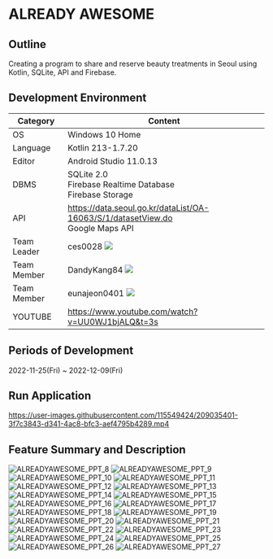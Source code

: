 
# ALREADY AWESOME

## Outline
Creating a program to share and reserve beauty treatments in Seoul using Kotlin, SQLite, API and Firebase.   

## Development Environment
| Category | Content |
| --- | --- |
| OS | Windows 10 Home |
| Language | Kotlin 213-1.7.20 |
| Editor | Android Studio 11.0.13 |
| DBMS | SQLite 2.0<br>Firebase Realtime Database<br>Firebase Storage |
| API | https://data.seoul.go.kr/dataList/OA-16063/S/1/datasetView.do<br>Google Maps API|
| Team Leader | ces0028 <a href="https://github.com/ces0028"><img src="https://img.shields.io/badge/Github-F05032?style=flat-square&logo=github&logoColor=white"/></a>|
| Team Member | DandyKang84 <a href="https://github.com/DandyKang84"><img src="https://img.shields.io/badge/Github-F05032?style=flat-square&logo=github&logoColor=white"/></a>|
| Team Member | eunajeon0401 <a href="https://github.com/eunajeon0401"><img src="https://img.shields.io/badge/Github-F05032?style=flat-square&logo=github&logoColor=white"/></a>|
| YOUTUBE | https://www.youtube.com/watch?v=UU0WJ1bjALQ&t=3s |

## Periods of Development
2022-11-25(Fri) ~ 2022-12-09(Fri)

## Run Application
https://user-images.githubusercontent.com/115549424/209035401-3f7c3843-d341-4ac8-bfc3-aef4795b4289.mp4

## Feature Summary and Description
![ALREADYAWESOME_PPT_8](https://user-images.githubusercontent.com/115549424/206987668-655f94cb-66a6-437e-a570-b9bd4a514546.jpg)
![ALREADYAWESOME_PPT_9](https://user-images.githubusercontent.com/115549424/206987671-a63f0e33-6e95-4aca-94ba-2d40e5206ac3.jpg)
![ALREADYAWESOME_PPT_10](https://user-images.githubusercontent.com/115549424/206987675-d7139bcb-5266-4050-83d6-346349dc2376.jpg)
![ALREADYAWESOME_PPT_11](https://user-images.githubusercontent.com/115549424/206987600-614fcb02-b0dc-4c97-9cf6-77d86f08c1ae.jpg)
![ALREADYAWESOME_PPT_12](https://user-images.githubusercontent.com/115549424/206987609-3b6a0054-13fd-4910-b051-8f382ea09a59.jpg)
![ALREADYAWESOME_PPT_13](https://user-images.githubusercontent.com/115549424/206987614-414181ec-490a-4dec-b980-8db2990fa7be.jpg)
![ALREADYAWESOME_PPT_14](https://user-images.githubusercontent.com/115549424/206987617-6ca44011-d56c-410f-9325-d1220ff410ac.jpg)
![ALREADYAWESOME_PPT_15](https://user-images.githubusercontent.com/115549424/206987619-96659439-97ed-4d3f-8409-a8a07fd20e8b.jpg)
![ALREADYAWESOME_PPT_16](https://user-images.githubusercontent.com/115549424/206987624-07ebd36a-cb8c-4d11-9a28-209492f32613.jpg)
![ALREADYAWESOME_PPT_17](https://user-images.githubusercontent.com/115549424/206987627-fa11e848-d83a-4b2a-ae2a-455358abd18e.jpg)
![ALREADYAWESOME_PPT_18](https://user-images.githubusercontent.com/115549424/206987630-d7b18761-770f-423c-8995-371257c58109.jpg)
![ALREADYAWESOME_PPT_19](https://user-images.githubusercontent.com/115549424/206987635-c8c5966b-7821-4276-b96d-cd61628cca7a.jpg)
![ALREADYAWESOME_PPT_20](https://user-images.githubusercontent.com/115549424/206987639-46b41331-f5c7-460c-800f-627ce006ffa9.jpg)
![ALREADYAWESOME_PPT_21](https://user-images.githubusercontent.com/115549424/206987643-5b7391b0-5d3a-49b2-a270-d7d406385a01.jpg)
![ALREADYAWESOME_PPT_22](https://user-images.githubusercontent.com/115549424/206987646-28a51641-788f-4edc-ad4b-224e2c38dccd.jpg)
![ALREADYAWESOME_PPT_23](https://user-images.githubusercontent.com/115549424/206987649-70319c92-d8a5-4931-a060-d6be34196a1a.jpg)
![ALREADYAWESOME_PPT_24](https://user-images.githubusercontent.com/115549424/206987653-5d340f90-c9cd-4733-bd3d-63d2509892a8.jpg)
![ALREADYAWESOME_PPT_25](https://user-images.githubusercontent.com/115549424/206987658-283498b4-ccb5-4ab0-9b52-aa84c7d98392.jpg)
![ALREADYAWESOME_PPT_26](https://user-images.githubusercontent.com/115549424/206987661-98b665f7-e2fd-4099-bdd8-5935ad96bdad.jpg)
![ALREADYAWESOME_PPT_27](https://user-images.githubusercontent.com/115549424/206987663-aee4de39-e708-4da9-892a-225a84a7b52b.jpg)

